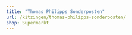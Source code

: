 ```yaml
---
title: "Thomas Philipps Sonderposten"
url: /kitzingen/thomas-philipps-sonderposten/
shop: Supermarkt
---
```


